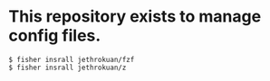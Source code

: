 # This repository exists to manage config files.

```shell:Terminal
$ fisher insrall jethrokuan/fzf
$ fisher insrall jethrokuan/z
```
